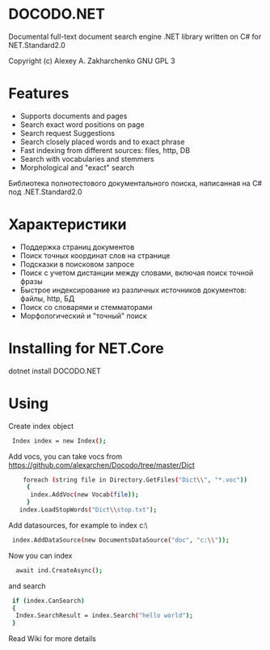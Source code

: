# DOCODO.NET
Documental full-text document search engine .NET library written on C#
for NET.Standard2.0

Copyright (c) Alexey A. Zakharchenko
GNU GPL 3

# Features

  - Supports documents and pages
  - Search exact word positions on page
  - Search request Suggestions
  - Search closely placed words and to exact phrase
  - Fast indexing from different sources: files, http, DB
  - Search with vocabularies and stemmers
  - Morphological and "exact" search

Библиотека полнотестового документального поиска, написанная на C#
под .NET.Standard2.0

# Характеристики
- Поддержка страниц документов
- Поиск точных координат слов на странице
- Подсказки в поисковом запросе
- Поиск с учетом дистанции между словами, включая поиск точной фразы
- Быстрое индексирование из различных источников документов: файлы, http, БД
- Поиск со словарями и стемматорами
- Морфологический и "точный" поиск

# Installing for NET.Core

dotnet install DOCODO.NET

# Using 

 Create index object

```sh
 Index index = new Index();
```
 Add vocs, you can take vocs from https://github.com/alexarchen/Docodo/tree/master/Dict

```sh
    foreach (string file in Directory.GetFiles("Dict\\", "*.voc"))
     {
      index.AddVoc(new Vocab(file));
     }
   index.LoadStopWords("Dict\\stop.txt");
```
 Add datasources, for example to index c:\
 
```sh
 index.AddDataSource(new DocumentsDataSource("doc", "c:\\"));
```
 Now you can index


```sh
  await ind.CreateAsync();
```
  and search

```sh
 if (index.CanSearch)
 {
  Index.SearchResult = index.Search("hello world");
 }

```

Read Wiki for more details
